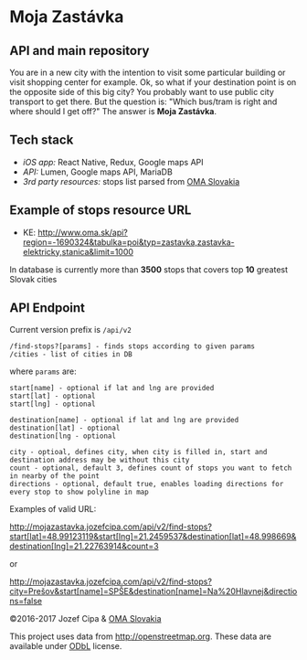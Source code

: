 # Moja Zastávka
## API and main repository
You are in a new city with the intention to visit some particular building or visit shopping center for example.
Ok, so what if your destination point is on the opposite side of this big city?
You probably want to use public city transport to get there.
But the question is: "Which bus/tram is right and where should I get off?"
The answer is **Moja Zastávka**.

## Tech stack
 - *iOS app:* React Native, Redux, Google maps API
 - *API:* Lumen, Google maps API, MariaDB
 - *3rd party resources:* stops list parsed from [OMA Slovakia](http://www.oma.sk)

## Example of stops resource URL
- KE: http://www.oma.sk/api?region=-1690324&tabulka=poi&typ=zastavka,zastavka-elektricky,stanica&limit=1000

In database is currently more than **3500** stops that covers top **10** greatest Slovak cities

## API Endpoint

Current version prefix is `/api/v2`
```
/find-stops?[params] - finds stops according to given params
/cities - list of cities in DB
```

where `params` are: 
```
start[name] - optional if lat and lng are provided
start[lat] - optional
start[lng] - optional

destination[name] - optional if lat and lng are provided
destination[lat] - optional
destination[lng - optional

city - optioal, defines city, when city is filled in, start and destination address may be without this city
count - optional, default 3, defines count of stops you want to fetch in nearby of the point
directions - optional, default true, enables loading directions for every stop to show polyline in map
```

Examples of valid URL: 

http://mojazastavka.jozefcipa.com/api/v2/find-stops?start[lat]=48.99123119&start[lng]=21.2459537&destination[lat]=48.998669&destination[lng]=21.22763914&count=3

or 

http://mojazastavka.jozefcipa.com/api/v2/find-stops?city=Prešov&start[name]=SPŠE&destination[name]=Na%20Hlavnej&directions=false

&copy;2016-2017 Jozef Cipa & [OMA Slovakia](http://www.oma.sk)

This project uses data from http://openstreetmap.org. These data are available under [ODbL](http://opendatacommons.org/licenses/odbl/summary) license.
